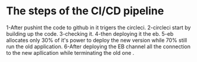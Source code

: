 # The steps of the CI/CD pipeline
 
 1-After pushint the code to github in it trigers the circleci.
 2-circleci start by building up the code.
 3-checking it.
 4-then deploying it the eb.
 5-eb allocates only 30% of it's power to deploy the new version while 70% still run the old application.
 6-After deploying the EB channel all the connection to the new apllication while terminating the old one .  